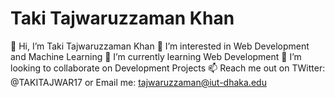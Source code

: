 # Taki Tajwaruzzaman Khan
👋 Hi, I’m Taki Tajwaruzzaman Khan
👀 I’m interested in Web Development and Machine Learning
🌱 I’m currently learning Web Development
💞️ I’m looking to collaborate on Development Projects
📫 Reach me out on TWitter: @TAKITAJWAR17 or Email me: tajwaruzzaman@iut-dhaka.edu
